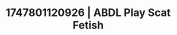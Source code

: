 ---
categories:
- Intimate rebellion
- Nighttime romance
- Squirting orgasm
- Erotic silhouette
- Closeness kink
image: /assets/images/1747801120926.jpg
layout: post
seo:
  description: Featured content with high-quality ABDL Play, Scat Fetish. HD images
    available.
  keywords: ABDL Play, Scat Fetish
  og_image: /assets/images/1747801120926.jpg
  schema_type: VisualArtwork
tags:
- ABDL Play
- Scat Fetish
- '#1747801120926'
title: 1747801120926 | ABDL Play Scat Fetish
---